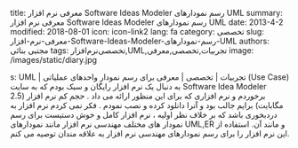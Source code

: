 title: معرفی نرم افزار Software Ideas Modeler  رسم نمودارهای UML
summary: معرفی نرم افزار Software Ideas Modeler  رسم نمودارهای UML
date: 2013-4-2
modified: 2018-08-01
icon:  icon-link2
lang: fa
category: تخصصی
slug: معرفی-نرم-افزار-Software-Ideas-Modeler-رسم-نمودارهای-UML
authors: مجتبی بنائی
tags: تخصصی‌نرم‌افزار,UML,تجربیات,تخصصی,معرفی
image: /images/static/diary.jpg

s: UML | تجربیات | تخصصی | معرفی برای رسم نمودار واحدهای عملیاتی (Use Case) به دنبال یک نرم افزار رایگان و سبک بودم که به سایت Software Idea Modeler برخوردم و نرم افزاری که برای این منظور ارائه می داد . حجم کم نرم افزار (2.5 مگابایت) برایم جالب بود و آنرا دانلود کرده و نصب نمودم . فکر نمی کردم نرم افزار به دردبخوری باشد که بر خلاف نظر اولیه ، نرم افزار کامل و خوش دستیست برای رسم نمودار های مختلف مهندسی نرم افزار مانند نمودارهای UML,ER و مانند آن.  استفاده از این نرم افزار را برای رسم نمودارهای مهندسی نرم افزار به علاقه مندان توصیه می کنم.